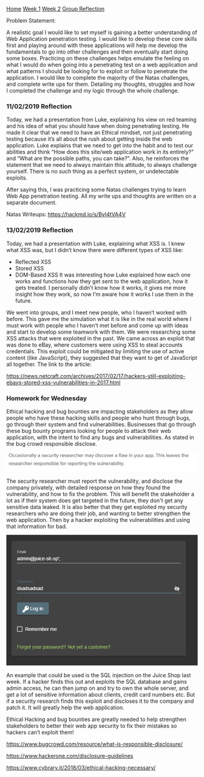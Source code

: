 [Home](./README.md)
[Week 1](./week1.md)
[Week 2](./week2.md)
[Group Reflection](./group_reflection.md)

Problem Statement:

A realistic goal I would like to set myself is gaining a better understanding of Web Application penetration testing. I would like to develop these core skills first and playing around with these applications will help me develop the fundamentals to go into other challenges and then eventually start doing some boxes. Practicing on these challenges helps emulate the feeling on what I would do when going into a penetrating test on a web application and what patterns I should be looking for to exploit or follow to penetrate the application.
I would like to complete the majority of the Natas challenges, and complete write ups for them. Detailing my thoughts, struggles and how I completed the challenge and my logic through the whole challenge.

### 11/02/2019 Reflection

Today, we had a presentation from Luke, explaining his view on red teaming and his idea of what you should have when doing penetrating testing. He made it clear that we need to have an Ethical mindset, not just penetrating testing because it’s all about the rush about getting inside the web application. Luke explains that we need to get into the habit and to test our abilities and think “How does this site/web application work in its entirely?” and “What are the possible paths, you can take?”.  Also, he reinforces the statement that we need to always maintain this attitude, to always challenge yourself. There is no such thing as a perfect system, or undetectable exploits. 

After saying this, I was practicing some Natas challenges trying to learn Web App penetration testing. All my write ups and thoughts are written on a separate document.

Natas Writeups: https://hackmd.io/s/ByI4tVA4V

### 13/02/2019 Reflection

Today, we had a presentation with Luke, explaining what XSS is. I knew what XSS was, but I didn’t know there were different types of XSS like:
-	Reflected XSS
-	Stored XSS
-	DOM-Based XSS
It was interesting how Luke explained how each one works and functions how they get sent to the web application, how it gets treated. I personally didn’t know how it works, it gives me more insight how they work, so now I’m aware how it works I use them in the future.

We went into groups, and I meet new people, who I haven’t worked with before. This gave me the simulation what it is like in the real world where I must work with people who I haven’t met before and come up with ideas and start to develop some teamwork with them. We were researching some XSS attacks that were exploited in the past. We came across an exploit that was done to eBay, where customers were using XSS to steal accounts credentials. This exploit could be mitigated by limiting the use of active content (like JavaScript), they suggested that they want to get of JavaScript all together. 
The link to the article: 

https://news.netcraft.com/archives/2017/02/17/hackers-still-exploiting-ebays-stored-xss-vulnerabilities-in-2017.html


### Homework for Wednesday

Ethical hacking and bug bounties are impacting stakeholders as they allow people who have these hacking skills and people who hunt through bugs, go through their system and find vulnerabilities. Businesses that go through these bug bounty programs looking for people to attack their web application, with the intent to find any bugs and vulnerabilities. As stated in the bug crowd responsible disclose.

![Picture](./images/bug_crowd.PNG)

The security researcher must report the vulnerability, and disclose the company privately, with detailed response on how they found the vulnerability, and how to fix the problem. This will benefit the stakeholder a lot as if their system does get targeted in the future, they don't get any sensitive data leaked. It is also better that they get exploited my security researchers who are doing their job, and wanting to better strengthen the web application. Then by a hacker exploiting the vulnerabilities and using that information for bad.

![Picture](/images/SQL_Injection_3.PNG)

An example that could be used is the SQL injection on the Juice Shop last week. If a hacker finds this out and exploits the SQL database and gains admin access, he can then jump on and try to own the whole server, and get a lot of sensitive information about clients, credit card numbers etc. But if a security research finds this exploit and discloses it to the company and patch it. It will greatly help the web application. 

Ethical Hacking and bug bounties are greatly needed to help strengthen stakeholders to better their web app security to fix their mistakes so hackers can’t exploit them!


https://www.bugcrowd.com/resource/what-is-responsible-disclosure/

https://www.hackerone.com/disclosure-guidelines

https://www.cybrary.it/2018/03/ethical-hacking-necessary/

